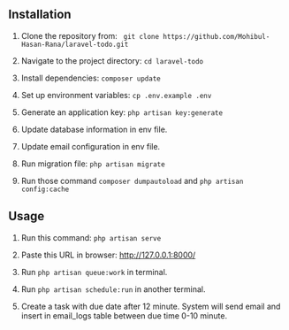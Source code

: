 ## Installation
 1. Clone the repository from: ``` git clone https://github.com/Mohibul-Hasan-Rana/laravel-todo.git```

 2. Navigate to the project directory: ```cd laravel-todo```

 3. Install dependencies: ```composer update```

 4. Set up environment variables: ```cp .env.example .env```

 5. Generate an application key: ```php artisan key:generate```

 6. Update database information in env file. 

 7. Update email configuration in env file.

 8. Run migration file: ```php artisan migrate```

 9. Run those command ```composer dumpautoload``` and ```php artisan config:cache```

 ## Usage 

 1. Run this command: ```php artisan serve``` 

 2. Paste this URL in browser: http://127.0.0.1:8000/ 

 3. Run ```php artisan queue:work```  in terminal.

 4. Run ```php artisan schedule:run```  in another terminal.

 5. Create a task with due date after 12 minute. System will send email and insert in email_logs table between due time 0-10 minute.
